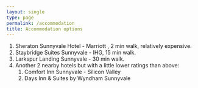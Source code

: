 ```yaml
---
layout: single
type: page
permalink: /accommodation
title: Accommodation options
---
```


  1. Sheraton Sunnyvale Hotel  -  Marriott , 2 min walk, relatively expensive.
  2. Staybridge Suites Sunnyvale  - IHG, 15 min walk.
  3. Larkspur Landing Sunnyvale - 30 min walk.
  4. Another 2 nearby hotels but with a little lower ratings than above:
     1. Comfort Inn Sunnyvale - Silicon Valley
     2. Days Inn &amp; Suites by Wyndham Sunnyvale
